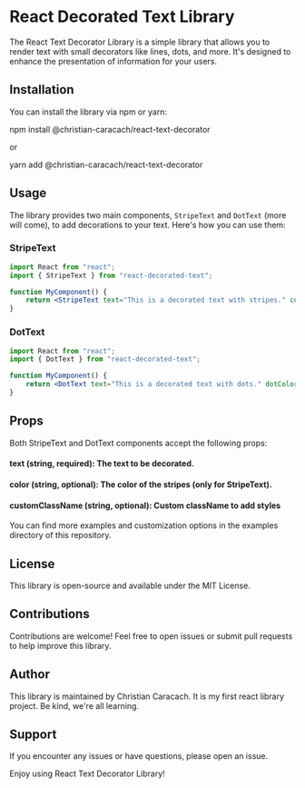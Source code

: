 # React Decorated Text Library

The React Text Decorator Library is a simple library that allows you to render text with small decorators like lines, dots, and more. It's designed to enhance the presentation of information for your users.

## Installation

You can install the library via npm or yarn:

npm install @christian-caracach/react-text-decorator

or

yarn add @christian-caracach/react-text-decorator

## Usage

The library provides two main components, `StripeText` and `DotText` (more will come), to add decorations to your text. Here's how you can use them:

### StripeText

```jsx
import React from "react";
import { StripeText } from "react-decorated-text";

function MyComponent() {
	return <StripeText text="This is a decorated text with stripes." color="primary" />;
}
```

### DotText

```jsx
import React from "react";
import { DotText } from "react-decorated-text";

function MyComponent() {
	return <DotText text="This is a decorated text with dots." dotColor="error" />;
}
```

## Props

Both StripeText and DotText components accept the following props:

#### text (string, required): The text to be decorated.

#### color (string, optional): The color of the stripes (only for StripeText).

#### customClassName (string, optional): Custom className to add styles

You can find more examples and customization options in the examples directory of this repository.

## License

This library is open-source and available under the MIT License.

## Contributions

Contributions are welcome! Feel free to open issues or submit pull requests to help improve this library.

## Author

This library is maintained by Christian Caracach. It is my first react library project. Be kind, we're all learning.

## Support

If you encounter any issues or have questions, please open an issue.

Enjoy using React Text Decorator Library!
